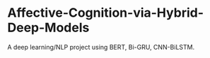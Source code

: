 # Affective-Cognition-via-Hybrid-Deep-Models
A deep learning/NLP project using BERT, Bi-GRU, CNN-BiLSTM.

